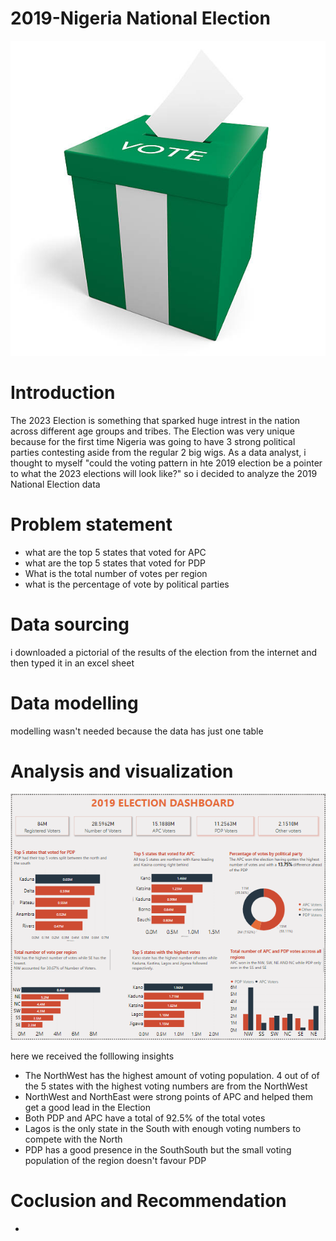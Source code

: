 # 2019-Nigeria National Election
![image](https://github.com/olamhiwepo/2019-Election/blob/main/istockphoto-468337336-612x612.jpg)

# Introduction
The 2023 Election is something that sparked huge intrest in the nation across different age groups and tribes. The Election was very unique because
for the first time Nigeria was going to have  3 strong political parties contesting aside from the regular 2 big wigs.
As a data analyst, i thought to myself "could the voting pattern in hte 2019 election be a pointer to what the 2023 elections will look like?" so i decided to analyze the 2019 National Election data

# Problem statement
- what are the top 5 states that voted for APC
- what are the top 5 states that voted for PDP
- What is the total number of votes per region
- what is the percentage of vote by political parties

# Data sourcing
i downloaded a pictorial of the results of the election from the internet and then typed it in an excel sheet

# Data modelling
modelling wasn't needed because the data has just one table

# Analysis and visualization
![photo](https://github.com/olamhiwepo/2019-Election/blob/main/new%20election.PNG)


here we received the folllowing insights
- The NorthWest has the highest amount of voting population. 4 out of of the 5 states with the highest voting numbers are from the NorthWest
- NorthWest and NorthEast were strong points of APC and helped them get a good lead in the Election
- Both PDP and APC have a total of 92.5% of the total votes
- Lagos is the only state in the South with enough voting numbers to compete with the North
- PDP has  a good presence in the SouthSouth but the small voting population of the region doesn't favour PDP

 # Coclusion and Recommendation
 -


